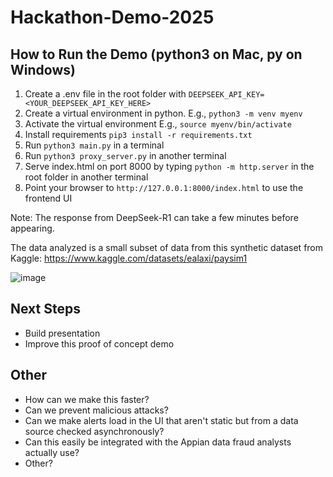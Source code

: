 # Hackathon-Demo-2025

## How to Run the Demo (python3 on Mac, py on Windows)
1. Create a .env file in the root folder with `DEEPSEEK_API_KEY=<YOUR_DEEPSEEK_API_KEY_HERE>`
2. Create a virtual environment in python. E.g., `python3 -m venv myenv`
3. Activate the virtual environment E.g., `source myenv/bin/activate`
4. Install requirements `pip3 install -r requirements.txt`
5. Run `python3 main.py` in a terminal
6. Run `python3 proxy_server.py` in another terminal
7. Serve index.html on port 8000 by typing `python -m http.server` in the root folder in another terminal
8. Point your browser to `http://127.0.0.1:8000/index.html` to use the frontend UI

Note: The response from DeepSeek-R1 can take a few minutes before appearing.

The data analyzed is a small subset of data from this synthetic dataset from Kaggle: https://www.kaggle.com/datasets/ealaxi/paysim1

![image](https://github.com/user-attachments/assets/5d1f689b-9c14-4192-b0f0-08dbaf2940be)

## Next Steps
- Build presentation
- Improve this proof of concept demo

## Other
- How can we make this faster?
- Can we prevent malicious attacks?
- Can we make alerts load in the UI that aren't static but from a data source checked asynchronously?
- Can this easily be integrated with the Appian data fraud analysts actually use?
- Other?
